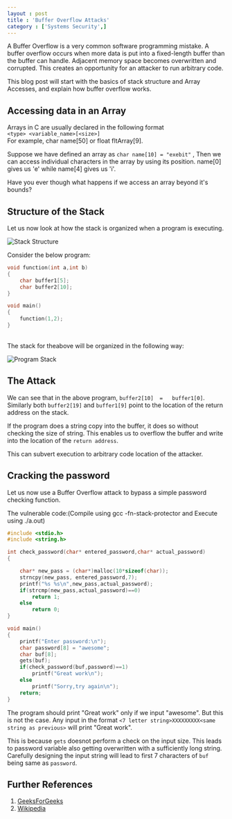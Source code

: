 ```yaml
---
layout : post
title : 'Buffer Overflow Attacks'
category : ['Systems Security',]
---
```


A Buffer Overflow is a very common software programming mistake. A buffer overflow  occurs when more data is put into a fixed-length buffer than the buffer can handle. Adjacent memory space becomes overwritten and corrupted. This creates an opportunity for an attacker to run arbitrary code.

This blog post will start with the basics of stack structure and Array Accesses, and explain how buffer overflow works.

## Accessing data in an Array

Arrays in C are usually declared in the following format
<br>`<type> <variable_name>[<size>]`<br>
For example, char name[50] or float fltArray[9].

Suppose we have defined an array as `char name[10] = "exebit"` ,
Then we can access individual characters in the array by using its position. name[0] gives us 'e' while name[4] gives us 'i'.

Have you ever though what happens if we access an array beyond it's bounds?

## Structure of the Stack

Let us now look at how the stack is organized when a program is executing.

![Stack Structure]({{"/images/stack.png"}})
<br>

Consider the below program:

```c
void function(int a,int b)
{
    char buffer1[5];
    char buffer2[10];
}

void main()
{
    function(1,2);
}
```
<br>
The stack for theabove will be organized in the following way:

![Program Stack]({{"/images/actual_stack.png"}})
<br>

## The Attack

We can see that in the above program, `buffer2[10]	=	buffer1[0]`.
Similarly both `buffer2[19]` and `buffer1[9]` point to the location of the return address on the stack.

If the program does a string copy into the buffer, it does so without checking the size of string. This enables us to overflow the buffer and write into the location of the `return address`.

This can subvert execution to arbitrary code location of the attacker.

## Cracking the password

Let us now use a Buffer Overflow attack to bypass a simple password checking function.

The vulnerable code:(Compile using gcc -fn-stack-protector <filename> and Execute using ./a.out)

```c
#include <stdio.h>
#include <string.h>

int check_password(char* entered_password,char* actual_password)
{

    char* new_pass = (char*)malloc(10*sizeof(char));
    strncpy(new_pass, entered_password,7);
    printf("%s %s\n",new_pass,actual_password);
    if(strcmp(new_pass,actual_password)==0)
        return 1;
    else
        return 0;
}

void main()
{
    printf("Enter password:\n");
    char password[8] = "awesome";
    char buf[8];
    gets(buf);
    if(check_password(buf,password)==1)
        printf("Great work\n");
    else
        printf("Sorry,try again\n");
    return;
}
```
The program should print "Great work" only if we input "awesome". But this is not the case. Any input in the format `<7 letter string>XXXXXXXXX<same string as previous>` will print "Great work".

This is because `gets` doesnot perform a check on the input size. This leads to password variable also getting overwritten with a sufficiently long string. Carefully designing the input string will lead to first 7 characters of `buf` being same as `password`.


## Further References
1. [GeeksForGeeks](https://www.geeksforgeeks.org/buffer-overflow-attack-with-example/)
2. [Wikipedia](https://en.wikipedia.org/wiki/Buffer_overflow)
